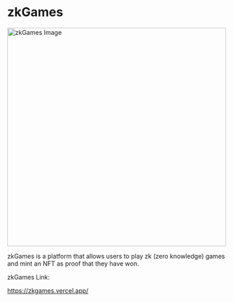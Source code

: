 # zkGames

[<img src="https://github.com/vplasencia/zkGames/blob/main/zkgames-ui/public/socialMedia.png" alt="zkGames Image" width="500"/>](https://zkgames.vercel.app/)

zkGames is a platform that allows users to play zk (zero knowledge) games and mint an NFT as proof that they have won.

zkGames Link:

<https://zkgames.vercel.app/>
